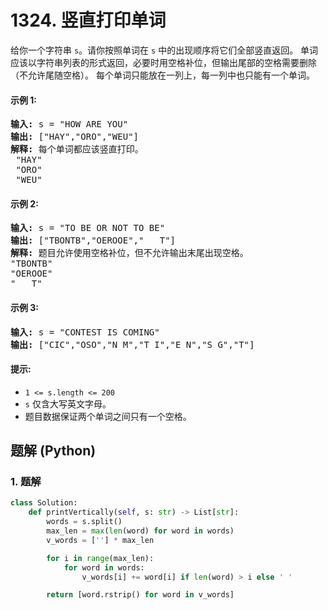 # 1324. 竖直打印单词
给你一个字符串 ```s```。请你按照单词在 ```s``` 中的出现顺序将它们全部竖直返回。
单词应该以字符串列表的形式返回，必要时用空格补位，但输出尾部的空格需要删除（不允许尾随空格）。
每个单词只能放在一列上，每一列中也只能有一个单词。

#### 示例 1:
<pre>
<strong>输入:</strong> s = "HOW ARE YOU"
<strong>输出:</strong> ["HAY","ORO","WEU"]
<strong>解释:</strong> 每个单词都应该竖直打印。 
 "HAY"
 "ORO"
 "WEU"
</pre>

#### 示例 2:
<pre>
<strong>输入:</strong> s = "TO BE OR NOT TO BE"
<strong>输出:</strong> ["TBONTB","OEROOE","   T"]
<strong>解释:</strong> 题目允许使用空格补位，但不允许输出末尾出现空格。
"TBONTB"
"OEROOE"
"   T"
</pre>

#### 示例 3:
<pre>
<strong>输入:</strong> s = "CONTEST IS COMING"
<strong>输出:</strong> ["CIC","OSO","N M","T I","E N","S G","T"]
</pre>

#### 提示:
* ```1 <= s.length <= 200```
* ```s``` 仅含大写英文字母。
* 题目数据保证两个单词之间只有一个空格。

## 题解 (Python)

### 1. 题解
```Python
class Solution:
    def printVertically(self, s: str) -> List[str]:
        words = s.split()
        max_len = max(len(word) for word in words)
        v_words = [''] * max_len

        for i in range(max_len):
            for word in words:
                v_words[i] += word[i] if len(word) > i else ' '

        return [word.rstrip() for word in v_words]
```
